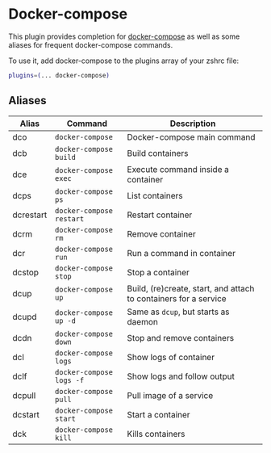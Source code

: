 # Docker-compose

This plugin provides completion for [docker-compose](https://docs.docker.com/compose/) as well as some
aliases for frequent docker-compose commands.

To use it, add docker-compose to the plugins array of your zshrc file:

```zsh
plugins=(... docker-compose)
```

## Aliases

| Alias     | Command                  | Description                                                      |
|-----------|--------------------------|------------------------------------------------------------------|
| dco       | `docker-compose`         | Docker-compose main command                                      |
| dcb       | `docker-compose build`   | Build containers                                                 |
| dce       | `docker-compose exec`    | Execute command inside a container                               |
| dcps      | `docker-compose ps`      | List containers                                                  |
| dcrestart | `docker-compose restart` | Restart container                                                |
| dcrm      | `docker-compose rm`      | Remove container                                                 |
| dcr       | `docker-compose run`     | Run a command in container                                       |
| dcstop    | `docker-compose stop`    | Stop a container                                                 |
| dcup      | `docker-compose up`      | Build, (re)create, start, and attach to containers for a service |
| dcupd     | `docker-compose up -d`   | Same as `dcup`, but starts as daemon                             |
| dcdn      | `docker-compose down`    | Stop and remove containers                                       |
| dcl       | `docker-compose logs`    | Show logs of container                                           |
| dclf      | `docker-compose logs -f` | Show logs and follow output                                      |
| dcpull    | `docker-compose pull`    | Pull image of a service                                          |
| dcstart   | `docker-compose start`   | Start a container                                                |
| dck       | `docker-compose kill`    | Kills containers                                                 |

